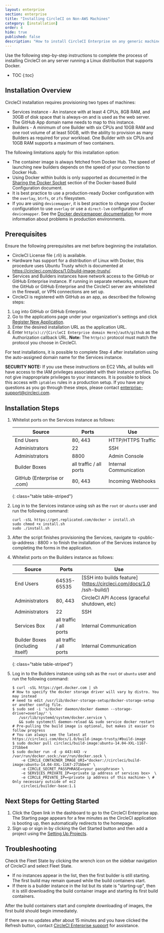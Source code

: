 ```yaml
---
layout: enterprise
section: enterprise
title: "Installing CircleCI on Non-AWS Machines"
category: [installation]
order: 4
hide: true
published: false
description: "How to install CircleCI Enterprise on any generic machine"
---
```


Use the following step-by-step instructions to complete the process of
installing CircleCI on any server running a Linux distribution that supports Docker.  

* TOC
{:toc}

## Installation Overview

CircleCI installation requires provisioning two types of machines:

* Services instance - An instance with at least 4 CPUs, 8GB RAM, and 30GB of disk space that is always-on and is used as the web server.  The GitHub App domain name needs to map to this instance.
* Builders - A minimum of one Builder with six CPUs and 10GB RAM and one root volume of at least 50GB, with the ability to provision as many Builders as required for your workload. One Builder with six CPUs and 10GB RAM supports a maximum of two containers.

The following limitations apply for this installation option:

* The container image is always fetched from Docker Hub.  The speed of launching new builders depends on the speed of your  connection to Docker Hub.
* Using Docker within builds is only supported as documented in the [Sharing the Docker Socket]({{site.baseurl}}/enterprise/docker-builder-config/#sharing-the-docker-socket) section of the Docker-based Build Configuration document.
* It is best practice to use a production-ready Docker configuration with the `overlay`, `btrfs`, or `zfs` filesystem. 
* If you are using `devicemapper`, it is best practice to change your Docker configuration to use `overlay` or use a `direct-lvm` configuration of `devicemapper`. See the [Docker devicemapper documentation](https://docs.docker.com/engine/userguide/storagedriver/device-mapper-driver/) for more information about problems in production environments.

## Prerequisites

Ensure the following prerequisites are met before beginning the installation.

* CircleCI License file (.rli) is available.
* Hardware has support for a distribution of Linux with Docker, this procedure uses Ubuntu Trusty which is documented at https://circleci.com/docs/1.0/build-image-trusty/.
* Services and Builders instances have network access to the GitHub or GitHub Enterprise instance.  If running in separate networks, ensure that the GitHub or GitHub Enterprise and the CircleCI server are whitelisted in the firewall, or VPN connections are set up.
* CircleCI is registered with GitHub as an app, as described the following steps:

1. Log into GitHub or GitHub Enterprise.
2. Go to the applications page under your organization's settings and click [Register New Application](https://github.com/settings/applications/new).
3. Enter the desired installation URL as the application URL.
4. Enter `http(s)://{CircleCI Enterprise domain Here}/auth/github` as the Authorization callback URL. **Note:** The `http(s)` protocol must match the protocol you choose in CircleCI.

For test installations, it is possible to complete Step 4 after installation using the auto-assigned domain name for the Services instance. 

**SECURITY NOTE:** If you use these instructions on EC2 VMs, 
all builds will have access to the IAM privileges associated with their instance profiles. Do not
give inappropriate privileges to your instances. It is possible to block
this access with `iptables` rules in a production setup. If you have any
questions as you go through these steps, please contact <enterprise-support@circleci.com>.

## Installation Steps

1. Whitelist ports on the Services instance as follows:


     | Source                      | Ports                   | Use                    |
     |-----------------------------|-------------------------|------------------------|
     | End Users                   | 80, 443                 | HTTP/HTTPS Traffic     |
     | Administrators              | 22                      | SSH                    |
     | Administrators              | 8800                    | Admin Console          |
     | Builder Boxes               | all traffic / all ports | Internal Communication |
     | GitHub (Enterprise or .com) | 80, 443                 | Incoming Webhooks      |
     {: class="table table-striped"}

2. Log in to the Services instance using ssh as the `root` or `ubuntu` user and run the following command:

     ```
     curl -sSL https://get.replicated.com/docker > install.sh
     sudo chmod +x install.sh
     sudo ./install.sh
     ```

3. After the script finishes provisioning the Services, navigate to <public-ip-address : 8800 > to finish the installation of the Services instance by completing the forms in the application.

4. Whitelist ports on the Builders instance as follows:

     | Source                           | Ports                   | Use    |                                                               
     |----------------------------------|-------------------------|---------------------------------------------------|
     | End Users                        | 64535-65535             | [SSH into builds feature](https://circleci.com/docs/1.0     /ssh-build/) |
     | Administrators                   | 80, 443                 | CircleCI API Access (graceful shutdown, etc)  |
     | Administrators                   | 22                      | SSH                |                                            
     | Services Box                     | all traffic / all ports | Internal Communication      |                                   
     | Builder Boxes (including itself) | all traffic / all ports | Internal Communication         |                                
     {: class="table table-striped"}

5. Log in to the Builders instance using ssh as the `root` or `ubuntu` user and run the following command:

     ```
     $ curl -sSL https://get.docker.com | sh
     # How to specify the docker storage driver will vary by distro. You may instead
     # need to edit /usr/lib/docker-storage-setup/docker-storage-setup or another config file.
     $ sudo sed -i 's/docker daemon/docker daemon --storage-driver=overlay/' \
        /usr/lib/systemd/system/docker.service \
        && sudo systemctl daemon-reload && sudo service docker restart
     # Pre-pulling the build image is optional, but makes it easier to follow progress
     # You can always see the latest at https://circleci.com/docs/1.0/build-image-trusty/#build-image
     $ sudo docker pull circleci/build-image:ubuntu-14.04-XXL-1167-271bbe4
     $ sudo docker run -d -p 443:443 -v /var/run/docker.sock:/var/run/docker.sock \
         -e CIRCLE_CONTAINER_IMAGE_URI="docker://circleci/build-image:ubuntu-14.04-XXL-1167-271bbe4" \
         -e CIRCLE_SECRET_PASSPHRASE=<your passphrase> \
         -e SERVICES_PRIVATE_IP=<private ip address of services box>  \
         -e CIRCLE_PRIVATE_IP=<private ip address of this machine> \ # Only necessary outside of ec2
         circleci/builder-base:1.1
     ```

## Next Steps for Getting Started

1. Click the Open link in the dashboard to go to the CircleCI Enterprise app. The Starting page appears for a few minutes  as the CircleCI application is booting up, then automatically redirects to the homepage.
1. Sign up or sign in by clicking the Get Started button and then add a project using the [Setting Up Projects]({{site.baseurl}}/enterprise/quick-start/).

## Troubleshooting

Check the Fleet State by clicking the wrench icon on the sidebar navigation of CircleCI and select Fleet State.
- If no instances appear in the list, then the first builder is still starting. The first build may remain queued while the build containers start.
- If there is a builder instance in the list but its state is "starting-up", then it is still downloading the build container image and starting its first build containers.

After the build containers start and complete downloading of images, the first build should begin immediately.

If there are no updates after about 15 minutes and you have clicked the Refresh button, contact [CircleCI Enterprise support](mailto:enterprise-support@circleci.com) for assistance.
